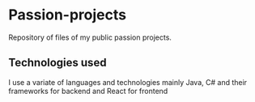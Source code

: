# Passion-projects
Repository of files of my public passion projects.

## Technologies used
I use a variate of languages and technologies mainly Java, C# and their frameworks for backend and React for frontend

